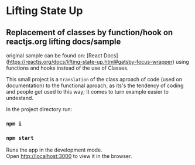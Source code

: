 # Lifting State Up
## Replacement of classes by function/hook on reactjs.org lifting docs/sample 

original sample can be found on:
[React Docs] (https://reactjs.org/docs/lifting-state-up.html#gatsby-focus-wrapper) using functions and hooks instead of the use of Classes.

This small project is a `translation` of the class aproach of code (used on documentation) to the functional aproach, as its's the tendency of coding and people get used to this way; 
It comes to turn example easier to undestand.  

In the project directory run:

### `npm i`
### `npm start`

Runs the app in the development mode.\
Open [http://localhost:3000](http://localhost:3000) to view it in the browser.

